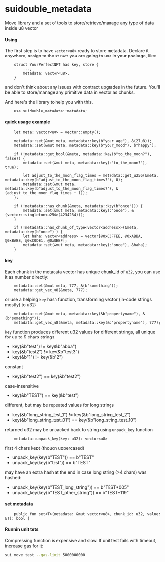 # suidouble_metadata
Move library and a set of tools to store/retrieve/manage any type of data inside u8 vector

#### Using

The first step is to have `vector<u8>` ready to store metadata. 
Declare it anywhere, assign to the `struct` you are going to use in your package, like:

```move
    struct YourPerfectNFT has key, store {
        ...,
        metadata: vector<u8>,
    }
```

and don't think about any issues with contract upgrades in the future. 
You'll be able to store/manage any primitive data in vector as chunks. 

And here's the library to help you with this.

```move
    use suidouble_metadata::metadata;
```

#### quick usage example

```move
    let meta: vector<u8> = vector::empty();

    metadata::set(&mut meta, metadata::key(b"your_age"), &(27u8));
    metadata::set(&mut meta, metadata::key(b"your_mood"), b"happy");

    if (!metadata::get_bool(&meta, metadata::key(b"to_the_moon?"), false)) {
        metadata::set(&mut meta, metadata::key(b"to_the_moon?"), true);

        let adjust_to_the_moon_flag_times = metadata::get_u256(&meta, metadata::key(b"adjust_to_the_moon_flag_times?"), 0);
        metadata::set(&mut meta, metadata::key(b"adjust_to_the_moon_flag_times?"), &(adjust_to_the_moon_flag_times + 1));
    };

    if (!metadata::has_chunk(&meta, metadata::key(b"once"))) {
        metadata::set(&mut meta, metadata::key(b"once"), &(vector::singleton<u256>(4234234)));
    }

    if (!metadata::has_chunk_of_type<vector<address>>(&meta, metadata::key(b"once"))) {
        let haha: vector<address> = vector[@0xC0FFEE, @0xABBA, @0xBABE, @0xC0DE1, @0xBEEF];
        metadata::set(&mut meta, metadata::key(b"once"), &haha);
    }
```

#### key

Each chunk in the metadata vector has unique chunk_id of `u32`, you can use it as number directly:

```move
    metadata::set(&mut meta, 777, &(b"something"));
    metadata::get_vec_u8(&meta, 777);
```

or use a helping `key` hash function, transforming vector<u8> (in-code strings mostly) to u32:

```move
    metadata::set(&mut meta, metadata::key(&b"propertyname"), &(b"something"));
    metadata::get_vec_u8(&meta, metadata::key(&b"propertyname"), 777);
```

`key` function produces different u32 values for different strings, 
all unique for up to 5 chars strings:
 - key(&b"test")  != key(&b"abba")
 - key(&b"test2") != key(&b"test3")
 - key(&b"1")     != key(&b"2")

constant
 - key(&b"test2") == key(&b"test2")

case-insensitive
 - key(&b"TEST") == key(&b"test")

different, but may be repeated values for long strings
 - key(&b"long_string_test_1") != key(&b"long_string_test_2")
 - key(&b"long_string_test_01") == key(&b"long_string_test_10")

returned u32 may be unpacked back to string using `unpack_key` function   

```move
    metadata::unpack_key(key: u32): vector<u8>
```

first 4 chars kept (though uppercased)
 - unpack_key(key(b"TEST")) == b"TEST"
 - unpack_key(key(b"test")) == b"TEST"

may have an extra hash at the end in case long string (>4 chars) was hashed:
 - unpack_key(key(b"TEST_long_string")) == b"TEST*005"
 - unpack_key(key(b"TEST_other_string")) == b"TEST*119"

#### set metadata

```move
    public fun set<T>(metadata: &mut vector<u8>, chunk_id: u32, value: &T): bool {
```


#### Runnin unit tets

Compressing function is expensive and slow. If unit test fails with timeout, increase gas for it:

```bash
sui move test --gas-limit 5000000000
```